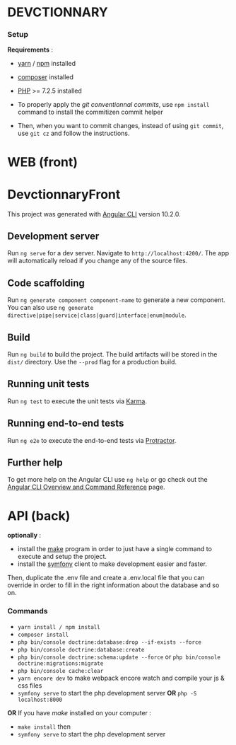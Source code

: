 # DEVCTIONNARY

### Setup

**Requirements** :
- [yarn](https://classic.yarnpkg.com/en/docs/install#windows-stable) / [npm](https://www.npmjs.com/get-npm) installed 
- [composer](https://getcomposer.org/download/) installed
- [PHP](https://www.php.net/manual/fr/install.php) >= 7.2.5 installed


- To properly apply the *git conventionnal commits*, use `npm install` command to install the commitizen commit helper
- Then, when you want to commit changes, instead of using `git commit`, use `git cz` and follow the instructions.
 
# WEB (front)

# DevctionnaryFront

This project was generated with [Angular CLI](https://github.com/angular/angular-cli) version 10.2.0.

## Development server

Run `ng serve` for a dev server. Navigate to `http://localhost:4200/`. The app will automatically reload if you change any of the source files.

## Code scaffolding

Run `ng generate component component-name` to generate a new component. You can also use `ng generate directive|pipe|service|class|guard|interface|enum|module`.

## Build

Run `ng build` to build the project. The build artifacts will be stored in the `dist/` directory. Use the `--prod` flag for a production build.

## Running unit tests

Run `ng test` to execute the unit tests via [Karma](https://karma-runner.github.io).

## Running end-to-end tests

Run `ng e2e` to execute the end-to-end tests via [Protractor](http://www.protractortest.org/).

## Further help

To get more help on the Angular CLI use `ng help` or go check out the [Angular CLI Overview and Command Reference](https://angular.io/cli) page.


# API (back)

**optionally** :
- install the [make](http://gnuwin32.sourceforge.net/packages/make.htm) program in order to just have a single command to execute and setup the project.
- install the [symfony](https://symfony.com/download) client to make development easier and faster.

Then, duplicate the .env file and create a .env.local file that you can override in order to fill in the right information about the database and so on.

### Commands
- `yarn install / npm install`
- `composer install`
- `php bin/console doctrine:database:drop --if-exists --force`
- `php bin/console doctrine:database:create`
- `php bin/console doctrine:schema:update --force` or `php bin/console doctrine:migrations:migrate`
- `php bin/console cache:clear`
- `yarn encore dev` to make webpack encore watch and compile your js & css files
- `symfony serve` to start the php development server **OR** `php -S localhost:8000`

**OR** If you have *make* installed on your computer :
- `make install` 
then
- `symfony serve` to start the php development server
